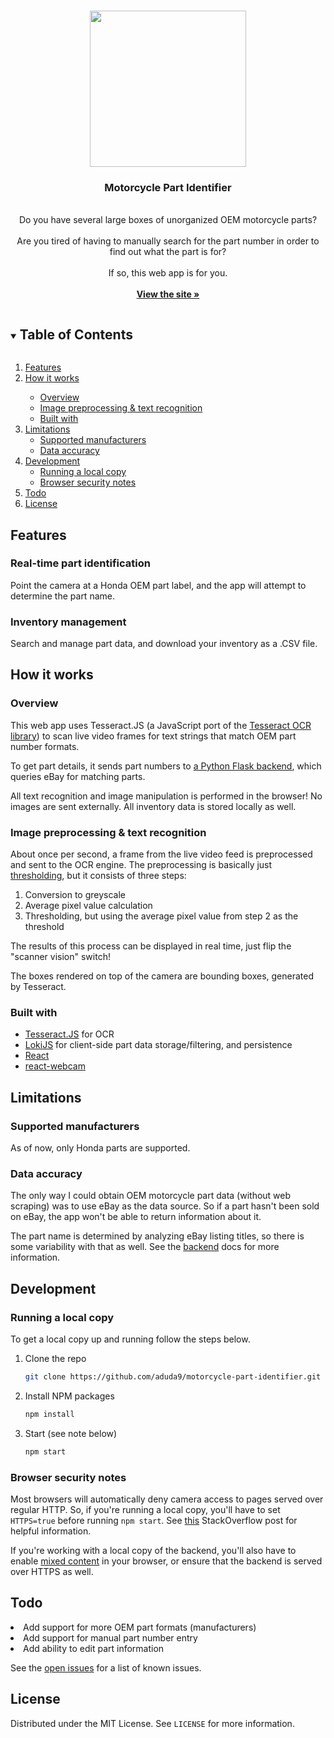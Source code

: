 <br/>
<p align="center">
  <a href="https://motorcycle-part-identifier.herokuapp.com">
    <img src="https://i.imgur.com/rMkbl2z.gif" width="250">
  </a>

  <h3 align="center">Motorcycle Part Identifier</h3>

  <p align="center">
<br/>
Do you have several large boxes of unorganized OEM motorcycle parts? 
<br/>
<br/>
Are you tired of having to manually search for the part number in order to find out what the part is for? 
<br/>
<br/>
If so, this web app is for you.
    <br />
   <br />
    <a href="https://motorcycle-part-identifier.herokuapp.com"><strong>View the site »</strong></a>
   <br />

  </p>
</p>

<!-- TABLE OF CONTENTS -->
<details open="open">
  <summary><h2 style="display: inline-block">Table of Contents</h2></summary>
  <ol>
		 <li><a href="#features">Features</a></li>
		 <li><a href="#how-it-works">How it works</a></li>
	<ul>
	        <li><a href="#overview">Overview</a></li>
        <li><a href="#image-preprocessing--text-recognition">Image preprocessing & text recognition</a></li>
        <li><a href="#built-with">Built with</a></li>
       </ul>
    <li><a href="#limitations">Limitations</a>
    	<ul>
	        <li><a href="#supported-manufacturers">Supported manufacturers</a></li>
        <li><a href="#data-accuracy">Data accuracy</a></li>
       </ul>
</li>
    <li>
      <a href="#development">Development</a>
      <ul>
        <li><a href="#running-a-local-copy">Running a local copy</a></li>
        <li><a href="#browser-security-notes">Browser security notes</a></li>
      </ul>
    </li>
    <li><a href="#todo">Todo</a></li>
    <li><a href="#license">License</a></li>
  </ol>
</details>


## Features

### Real-time part identification

Point the camera at a Honda OEM part label, and the app will attempt to determine the part name.

### Inventory management

Search and manage part data, and download your inventory as a .CSV file.

## How it works

### Overview 

This web app uses Tesseract.JS (a JavaScript port of the [Tesseract OCR library](https://en.wikipedia.org/wiki/Tesseract_(software))) to scan live video frames for text strings that match OEM part number formats. 

To get part details, it sends part numbers to [a Python Flask backend](), which queries eBay for matching parts.

All text recognition and image manipulation is performed in the browser! No images are sent externally. All inventory data is stored locally as well. 

### Image preprocessing & text recognition

About once per second, a frame from the live video feed is preprocessed and sent to the OCR engine. The preprocessing is basically just [thresholding](https://en.wikipedia.org/wiki/Thresholding_(image_processing)), but it consists of three steps:

<ol>
	<li>Conversion to greyscale</li>
	<li>Average pixel value calculation</li>
	<li>Thresholding, but using the average pixel value from step 2 as the threshold</li>
</ol>

The results of this process can be displayed in real time, just flip the "scanner vision" switch! 

The boxes rendered on top of the camera are bounding boxes, generated by Tesseract.

### Built with

* [Tesseract.JS](https://github.com/naptha/tesseract.js#tesseractjs) for OCR
* [LokiJS](https://github.com/techfort/LokiJS) for client-side part data storage/filtering, and persistence
* [React](https://github.com/facebook/react) 
* [react-webcam](https://github.com/mozmorris/react-webcam)

## Limitations

### Supported manufacturers

As of now, only Honda parts are supported.

### Data accuracy

The only way I could obtain OEM motorcycle part data (without web scraping) was to use eBay as the data source. So if a part hasn't been sold on eBay, the app won't be able to return information about it.

The part name is determined by analyzing eBay listing titles, so there is some variability with that as well. See the [backend]() docs for more information.

## Development

### Running a local copy

To get a local copy up and running follow the steps below.

1. Clone the repo
   ```sh
   git clone https://github.com/aduda9/motorcycle-part-identifier.git
   ```
2. Install NPM packages
   ```sh
   npm install
   ```
2. Start (see note below)
   ```sh
   npm start
   ```

### Browser security notes

Most browsers will automatically deny camera access to pages served over regular HTTP. So, if you're running a local copy, you'll have to set ```HTTPS=true``` before running ```npm start```. See [this](https://stackoverflow.com/questions/44574399/create-react-app-how-to-use-https-instead-of-http) StackOverflow post for helpful information.

If you're working with a local copy of the backend, you'll also have to enable [mixed content](https://web.dev/what-is-mixed-content/) in your browser, or ensure that the backend is served over HTTPS as well. 

## Todo

<li>Add support for more OEM part formats (manufacturers)
<li>Add support for manual part number entry
<li>Add ability to edit part information

See the [open issues](https://github.com/aduda9/motorcycle-part-identifier/issues) for a list of known issues.


<!-- LICENSE -->
## License

Distributed under the MIT License. See `LICENSE` for more information.
